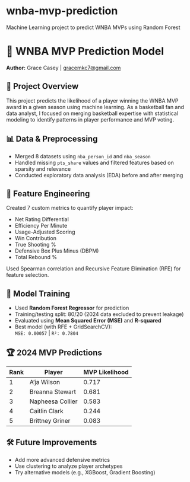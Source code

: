 # wnba-mvp-prediction
Machine Learning project to predict WNBA MVPs using Random Forest

# 🏀 WNBA MVP Prediction Model

**Author:** Grace Casey | gracemkc7@gmail.com

## 📌 Project Overview
This project predicts the likelihood of a player winning the WNBA MVP award in a given season using machine learning. As a basketball fan and data analyst, I focused on merging basketball expertise with statistical modeling to identify patterns in player performance and MVP voting.

## 📊 Data & Preprocessing
- Merged 8 datasets using `nba_person_id` and `nba_season`
- Handled missing `pts_share` values and filtered features based on sparsity and relevance
- Conducted exploratory data analysis (EDA) before and after merging

## 🧠 Feature Engineering
Created 7 custom metrics to quantify player impact:
- Net Rating Differential
- Efficiency Per Minute
- Usage-Adjusted Scoring
- Win Contribution
- True Shooting %
- Defensive Box Plus Minus (DBPM)
- Total Rebound %

Used Spearman correlation and Recursive Feature Elimination (RFE) for feature selection.

## 🤖 Model Training
- Used **Random Forest Regressor** for prediction
- Training/testing split: 80/20 (2024 data excluded to prevent leakage)
- Evaluated using **Mean Squared Error (MSE)** and **R-squared**
- Best model (with RFE + GridSearchCV):  
  `MSE: 0.00057` | `R²: 0.7804`

## 🏆 2024 MVP Predictions
| Rank | Player               | MVP Likelihood |
|------|----------------------|----------------|
| 1    | A’ja Wilson          | 0.717          |
| 2    | Breanna Stewart      | 0.681          |
| 3    | Napheesa Collier     | 0.583          |
| 4    | Caitlin Clark        | 0.244          |
| 5    | Brittney Griner      | 0.083          |

## 🛠 Future Improvements
- Add more advanced defensive metrics
- Use clustering to analyze player archetypes
- Try alternative models (e.g., XGBoost, Gradient Boosting)
